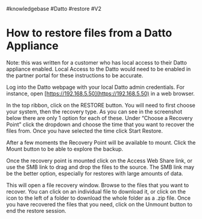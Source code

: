 #knowledgebase  #Datto #restore #V2

# How to restore files from a Datto Appliance

Note: this was written for a customer who has local access to their Datto appliance enabled. Local Access to the Datto would need to be enabled in the partner portal for these instructions to be accurate.

Log into the Datto webpage with your local Datto admin credentials. For instance, open [https://192.168.5.50](https://192.168.5.50) in a web browser. 

In the top ribbon, click on the RESTORE button. You will need to first choose your system, then the recovery type. As you can see in the screenshot below there are only 1 option for each of these. Under “Choose a Recovery Point” click the dropdown and choose the time that you want to recover the files from. Once you have selected the time click Start Restore.

After a few moments the Recovery Point will be available to mount. Click the Mount button to be able to explore the backup.

Once the recovery point is mounted click on the Access Web Share link, or use the SMB link to drag and drop the files to the source. The SMB link may be the better option, especially for restores with large amounts of data. 

This will open a file recovery window. Browse to the files that you want to recover. You can click on an individual file to download it, or click on the icon to the left of a folder to download the whole folder as a .zip file. Once you have recovered the files that you need, click on the Unmount button to end the restore session.
